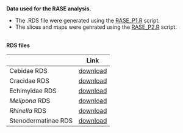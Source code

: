 </br>__Data used for the RASE analysis.__

- The .RDS file were generated using the [RASE_P1.R](https://github.com/karen9/Amazonia/blob/master/data/RASE/RASE_P1.R) script.
- The slices and maps were genrated using the [RASE_P2.R](https://github.com/karen9/Amazonia/blob/master/data/RASE/RASE_P2.R) script.

</br>__RDS files__

 | |Link|
 |-|----|
|Cebidae RDS | [download]()
|Cracidae RDS | [download]()
|Echimyidae RDS | [download]()
|_Melipona_ RDS | [download]()
|_Rhinella_ RDS | [download]()
|Stenodermatinae RDS | [download]()
